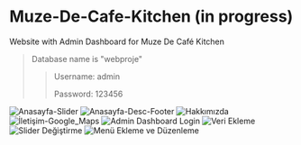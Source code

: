# Muze-De-Cafe-Kitchen (in progress)
Website with Admin Dashboard for Muze De Café Kitchen

>Database name is "webproje"
>>Username: admin
>>
>>Password: 123456


![Anasayfa-Slider](https://user-images.githubusercontent.com/82964908/188860604-0c15828f-26a9-4458-a95a-02ccc20d4d78.png)
![Anasayfa-Desc-Footer](https://user-images.githubusercontent.com/82964908/188860600-f34c2ced-eb5e-4559-9c1b-676396162869.png)
![Hakkımızda](https://user-images.githubusercontent.com/82964908/188860613-f45bc4d8-2dac-4c40-8369-5eebaf35876d.png)
![İletişim-Google_Maps](https://user-images.githubusercontent.com/82964908/188860618-ab3ca547-43eb-4552-b445-5150f6d2b994.png)
![Admin Dashboard Login](https://user-images.githubusercontent.com/82964908/188860597-24b0625f-a500-467a-8f99-52814a3025ea.png)
![Veri Ekleme](https://user-images.githubusercontent.com/82964908/188860595-0e040b61-c3b9-42a8-89ab-4c8c74617351.png)
![Slider Değiştirme](https://user-images.githubusercontent.com/82964908/188860587-f3ad0ff9-5a1f-44a3-a9b5-b68fba682ff3.png)
![Menü Ekleme ve Düzenleme](https://user-images.githubusercontent.com/82964908/188860624-ec0da579-1294-4c3d-9b5d-2c6647c20ba3.png)

